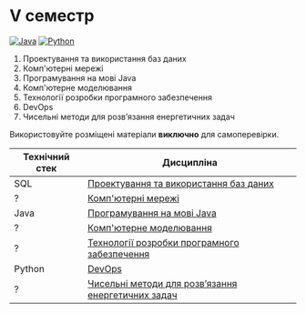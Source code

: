 # V семестр

[![Java](https://img.shields.io/badge/Java-E87000?style=for-the-badge&logo=coffeescript&logoColor=white)](#)
[![Python](https://img.shields.io/badge/Python-005494?style=for-the-badge&logo=python&logoColor=yellow)](#)

1. Проектування та використання баз даних
2. Комп'ютерні мережі
3. Програмування на мові Java
4. Комп'ютерне моделювання
5. Технології розробки програмного забезпечення
6. DevOps
7. Чисельні методи для розв’язання енергетичних задач

Використовуйте розміщені матеріали **виключно** для самоперевірки.


Технічний стек | Дисципліна
-------------- | ----------
SQL | [Проектування та використання баз даних](./Databases-Design/)
? | [Комп'ютерні мережі](./Computer-Networks/)
Java | [Програмування на мові Java](./Java-Programming/)
? | [Комп'ютерне моделювання](./Computer-Modeling/)
? | [Технології розробки програмного забезпечення](./SW-Development-Technologies/)
Python | [DevOps](./DevOps/)
? | [Чисельні методи для розв’язання енергетичних задач](./Numerical-Analysis-2/)